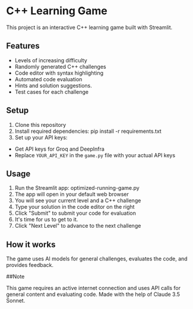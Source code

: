 # C++ Learning Game

This project is an interactive C++ learning game built with Streamlit.

## Features

- Levels of increasing difficulty
- Randomly generated C++ challenges
- Code editor with syntax highlighting
- Automated code evaluation
- Hints and solution suggestions.
- Test cases for each challenge

## Setup

1. Clone this repository
2. Install required dependencies:
pip install -r requirements.txt
3. Set up your API keys:
- Get API keys for Groq and DeepInfra
- Replace `YOUR_API_KEY` in the `game.py` file with your actual API keys

## Usage

1. Run the Streamlit app:
optimized-running-game.py
2. The app will open in your default web browser
3. You will see your current level and a C++ challenge
4. Type your solution in the code editor on the right
5. Click "Submit" to submit your code for evaluation
6. It's time for us to get to it.
7. Click "Next Level" to advance to the next challenge

## How it works

The game uses AI models for general challenges, evaluates the code, and provides feedback.

##Note

This game requires an active internet connection and uses API calls for general content and evaluating code.
Made with the help of Claude 3.5 Sonnet.
